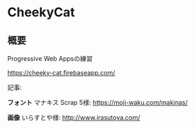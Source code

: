 # CheekyCat

## 概要

Progressive Web Appsの練習

https://cheeky-cat.firebaseapp.com/

記事: 

**フォント** マナキス Scrap 5様: https://moji-waku.com/makinas/

**画像** いらすとや様: http://www.irasutoya.com/
